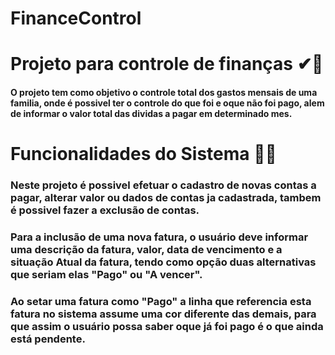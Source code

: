 # FinanceControl

# Projeto para controle de finanças ✔🎫

#### O projeto tem  como objetivo  o  controle total dos gastos mensais de uma familia, onde é possivel  ter o controle do  que foi  e oque não foi pago, alem de informar o valor total das dividas a pagar em determinado mes. 

# Funcionalidades do  Sistema 🙌😎

### Neste projeto é possivel  efetuar o cadastro de novas contas a pagar, alterar valor ou dados de contas ja cadastrada, tambem é possivel  fazer a exclusão de contas.
### Para a inclusão de uma nova fatura, o usuário deve informar uma descrição da fatura, valor, data de vencimento e a situação Atual da fatura, tendo  como opção duas alternativas  que seriam elas "Pago" ou "A vencer".
### Ao setar uma fatura como "Pago" a linha que referencia esta fatura no sistema assume uma cor diferente das demais, para que assim  o  usuário possa saber oque já foi pago é o que ainda está pendente. 
